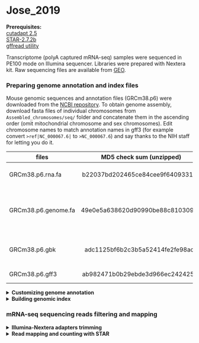 # Jose_2019

**Prerequisites:**  
[cutadapt 2.5](https://cutadapt.readthedocs.io/en/stable/index.html)  
[STAR-2.7.2b](https://github.com/alexdobin/STAR)  
[gffread utility](http://ccb.jhu.edu/software/stringtie/gff.shtml)  

Transcriptome (polyA captured mRNA-seq) samples were sequenced in PE100 mode on Illumina sequencer. Libraries were prepared with Nextera kit.
Raw sequencing files are available from [GEO]().

### Preparing genome annotation and index files
Mouse genomic sequences and annotation files (GRCm38.p6) were downloaded from the [NCBI repository](ftp://ftp.ncbi.nih.gov/genomes/M_musculus/). To obtain genome assembly, download fasta files of individual chromosomes from ```Assembled_chromosomes/seq/``` folder and concatenate them in the ascending order (omit mitochondrial chromosome and sex chromosomes). Edit chromosome names to match annotation names in gff3 (for example convert ```>ref|NC_000067.6|``` to ```>NC_000067.6```) and say thanks to the NIH staff for letting you do it.  

| files               | MD5 check sum (unzipped)         | Description                                               |
| ------------------- |:--------------------------------:| ----------------------------------------------------------|
| GRCm38.p6.rna.fa    | b22037bd202465ce84cee9f6409331e8 | RNA in fasta format, coding + noncoding                   |
| GRCm38.p6.genome.fa | 49e0e5a638620d90990be88c81030923 | Genome sequence (nuclear genome only, no sex chromosomes) |
| GRCm38.p6.gbk       | adc1125bf6b2c3b5a52414fe2fe98ac7 | RNA in gene bank format, coding + noncoding               |
| GRCm38.p6.gff3      | ab982471b0b29ebde3d966ec2424253f | Genome annotation                                         | 


<details><summary><b>Customizing genome annotation</b></summary>  

**Customize genome annotation**  
Annotation of extrachromosomal contigs and sex chromosomes was omitted. 'Gnomon' (Predicted) records from gff file were also omitted and only 'RefSeq' and 'BestRefSeq' (manually curated) kept. Perl and R scripts are included in the GitHub repository.   
```bash
Discard_extrachromosomal_annotation.pl GRCm38.p6.gff3 >GRCm38.p6.custom.gff
Discard_gnomon_annotation.pl >GRCm38.p6.Refseq.gff	# automatically takes GRCm38.p6.custom.gff as an input
```
**Remove non-coding RNA genes**, leave only coding genes with their mRNA, transcript, exon, and CDS children. Fix the gff annotation from previous script by matching gene coordinates with the childern coordinates (occured due to removal of Gnomon features).
```bash
Discard_noncoding_annotation.R
```

**Convert annotation from GFF3 to GTF format**  
```bash
gffread GRCm38.p6.Refseq.coding.gff -T -o GRCm38.p6.Refseq.coding.gtf
# -T          - convert gff/gtf
```
</details>


<details><summary><b>Building genomic index</b></summary>
  
```bash  
STAR --runThreadN 40 --runMode genomeGenerate --genomeDir ./Mouse_index/ --genomeFastaFiles ./GRCm38.p6.genome.fa --sjdbGTFfile ./GRCm38.p6.Refseq.coding.gtf
```
</details>

### mRNA-seq sequencing reads filtering and mapping   
<details><summary><b>Illumina-Nextera adapters trimming</b></summary>

```bash
cutadapt -j 20 -m 50 -a CTGTCTCTTATACACATCT -A CTGTCTCTTATACACATCT -o trimmed_1.fq.gz -p trimmed_2.fq.gz read.1.fq.gz read.2.fq.gz
# -j      - number of threads
# -m      - discard read pair if any of the mates if shorter than 50 nucleotides after adapter trimming
```
</details>

<details><summary><b>Read mapping and counting with STAR</b></summary>
     
```bash
STAR --genomeLoad LoadAndExit --genomeDir ../STAR-2.7.2b/Mouse_index/ 	# load genome once in the shared memory
STAR --runThreadN 40 --outSAMtype BAM Unsorted --outSAMmultNmax 1 --quantMode GeneCounts --genomeLoad LoadAndKeep --genomeDir ../STAR-2.7.2b/Mouse_index/ --readFilesCommand gunzip -c --readFilesIn trimmed_1.fastq trimmed_2.fastq --outFileNamePrefix ./OUT_folder 
STAR --genomeLoad Remove 	# remove loaded genome from shared memory
# ipcs - check shared memory consumption
# ipcrm - remove object from shared memory
```
</details>
